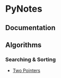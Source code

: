 # PyNotes

## Documentation

## Algorithms
### Searching & Sorting
- [Two Pointers](Searching_&_Sorting/Two_Pointers.md)
